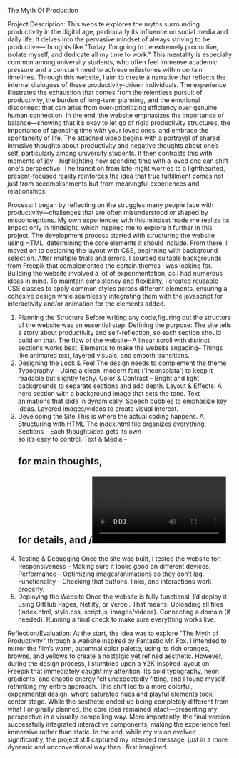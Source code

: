 The Myth Of Production

Project Description: 
This website explores the myths surrounding productivity in the digital age, particularly its influence on social media and daily life. It delves into the pervasive mindset of always striving to be productive—thoughts like "Today, I’m going to be extremely productive, isolate myself, and dedicate all my time to work." This mentality is especially common among university students, who often feel immense academic pressure and a constant need to achieve milestones within certain timelines.
Through this website, I aim to create a narrative that reflects the internal dialogues of these productivity-driven individuals. The experience illustrates the exhaustion that comes from the relentless pursuit of productivity, the burden of long-term planning, and the emotional disconnect that can arise from over-prioritizing efficiency over genuine human connection. In the end, the website emphasizes the importance of balance—showing that it’s okay to let go of rigid productivity structures, the importance of spending time with your loved ones, and embrace the spontaneity of life.
The attached video begins with a portrayal of shared intrusive thoughts about productivity and negative thoughts about one’s self, particularly among university students. It then contrasts this with moments of joy—highlighting how spending time with a loved one can shift one's perspective. The transition from late-night worries to a lighthearted, present-focused reality reinforces the idea that true fulfillment comes not just from accomplishments but from meaningful experiences and relationships.


Process:
I began by reflecting on the struggles many people face with productivity—challenges that are often misunderstood or shaped by misconceptions. My own experiences with this mindset made me realize its impact only in hindsight, which inspired me to explore it further in this project.
The development process started with structuring the website using HTML, determining the core elements it should include. From there, I moved on to designing the layout with CSS, beginning with background selection. After multiple trials and errors, I sourced suitable backgrounds from Freepik that complemented the certain themes I was looking for.
Building the website involved a lot of experimentation, as I had numerous ideas in mind. To maintain consistency and flexibility, I created reusable CSS classes to apply common styles across different elements, ensuring a cohesive design while seamlessly integrating them with the javascript for interactivity and/or animation for the elements added.

1. Planning the Structure
Before writing any code,figuring out the structure of the website was an essential step:
Defining the purpose: The site tells a story about productivity and self-reflection, so each section should build on that.
The flow of the website– A linear scroll with distinct sections works best.
Elements to make the website engaging– Things like animated text, layered visuals, and smooth transitions.
2. Designing the Look & Feel
The design needs to complement the theme
Typography – Using a clean, modern font ('Inconsolata') to keep it readable but slightly techy.
Color & Contrast – Bright and light backgrounds to separate sections and add depth.
Layout & Effects:
A hero section with a background image that sets the tone.
Text animations that slide in dynamically.
Speech bubbles to emphasize key ideas.
Layered images/videos to create visual interest.
3. Developing the Site
This is where the actual coding happens.
A. Structuring with HTML
The index.html file organizes everything:
Sections – Each thought/idea gets its own <div class="section"> so it’s easy to control.
Text & Media – <h2> for main thoughts, <p> for details, and <img>/<video> for visuals.
Buttons & Links – Used for navigation and engagement (like “Find out more”).
B. Styling with CSS
The style.css file is where the design and visuals of the website are implemented:
Smooth scrolling (scroll-behavior: smooth;) so transitions feel natural.
Background images for each section (background: url('line1.png')).
Typography choices (font-family: 'Inconsolata', monospace;).
Key animations:
Slide-in text (@keyframes slideIn) for an interactive feel.
Sun-ray pulse effect (@keyframes sunPulse) for subtle motion.
Responsiveness tweaks – Making sure elements adjust properly on different screen sizes.
C. Adding Interactivity with JavaScript
Scrolling effects – Making sections appear smoothly as you scroll.
Hover/click interactions – Maybe buttons that trigger animations or change styles.
4. Testing & Debugging
Once the site was built, I tested the website for:
Responsiveness – Making sure it looks good on different devices.
Performance – Optimizing images/animations so they don’t lag.
Functionality – Checking that buttons, links, and interactions work properly.
5. Deploying the Website
Once the website is fully functional, I’d deploy it using GitHub Pages, Netlify, or Vercel. That means:
Uploading all files (index.html, style.css, script.js, images/videos).
Connecting a domain (if needed).
Running a final check to make sure everything works live.


Reflection/Evaluation:
At the start, the idea was to explore "The Myth of Productivity" through a website inspired by Fantastic Mr. Fox. I intended to mirror the film’s warm, autumnal color palette, using its rich oranges, browns, and yellows to create a nostalgic yet refined aesthetic. However, during the design process, I stumbled upon a Y2K-inspired layout on Freepik that immediately caught my attention. Its bold typography, neon gradients, and chaotic energy felt unexpectedly fitting, and I found myself rethinking my entire approach.
This shift led to a more colorful, experimental design, where saturated hues and playful elements took center stage. While the aesthetic ended up being completely different from what I originally planned, the core idea remained intact—presenting my perspective in a visually compelling way. More importantly, the final version successfully integrated interactive components, making the experience feel immersive rather than static. In the end, while my vision evolved significantly, the project still captured my intended message, just in a more dynamic and unconventional way than I first imagined.


